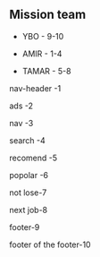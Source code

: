 ## Mission team ##

* YBO - 9-10

* AMIR - 1-4

* TAMAR - 5-8


nav-header -1

ads -2

nav -3 

search -4

recomend -5

popolar -6 

not lose-7

next job-8

footer-9

footer of the footer-10

